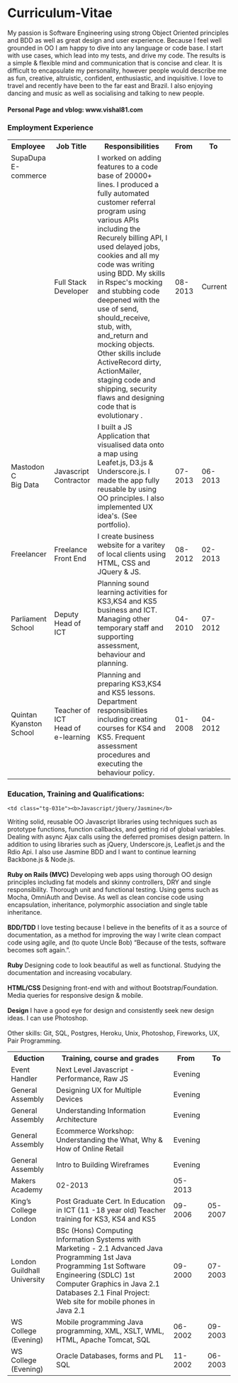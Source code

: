 <h1>Curriculum-Vitae</h1>

<p>My passion is Software Engineering using strong Object Oriented principles and BDD as well 
as great design and user experience. Because I feel well grounded in OO I am happy to dive into any language or code base. I start with use cases, which lead into my tests, and drive my code. The results is a simple & flexible mind and communication that is concise and clear. It is difficult to encapsulate my personality, however people would describe me as fun, creative, altruistic, confident, enthusiastic, and inquisitive. I love to travel and recently have been to the far east and Brazil. I also enjoying dancing and music as well as socialising and talking to new people.<br/></p>

<h4>Personal Page and vblog: www.vishal81.com</h4>

<h3>Employment Experience</h3>


<table class="tg">
  <tr>
    <th class="tg-e3zv">Employee&nbsp;</th>
    <th class="tg-031e">Job Title&nbsp;</th>
    <th class="tg-031e">Responsibilities&nbsp;</th>
    <th class="tg-031e">From&nbsp;</th>
    <th class="tg-031e">To&nbsp;</th>
  </tr>
  <tr>
    <td class="tg-031e" valign="top">SupaDupa<br/>E-commerce</td>
    <td class="tg-031e">Full Stack Developer </td>
    <td class="tg-031e">I worked on adding features to a code base of 20000+ lines.  I produced a fully automated customer referral program using various APIs including the Recurely billing API, I used delayed jobs, cookies and all my code was writing using BDD. My skills in Rspec's mocking and stubbing code deepened with the use of send, should_receive, stub, with, and_return and mocking objects. Other skills include ActiveRecord dirty, ActionMailer, staging code and shipping, security flaws and designing code that is evolutionary .</td>
    <td class="tg-031e">08-2013</td>
    <td class="tg-031e">Current</td>
  </tr>
  <tr>
    <td class="tg-031e">Mastodon C<br/>Big Data</td>
    <td class="tg-031e">Javascript Contractor</td>
    <td class="tg-031e">I built a JS Application that visualised data onto a map 
using Leafet.js, D3.js & Underscore.js. I made the app 
fully reusable by using OO principles. I also 
implemented UX idea's. (See portfolio).
</td>
    <td class="tg-031e">07-2013</td>
    <td class="tg-031e">06-2013</td>
  </tr>
  <tr>
    <td class="tg-031e">Freelancer</td>
    <td class="tg-031e">Freelance<br/>Front End</td>
    <td class="tg-031e">I create business website for a varitey of local clients using HTML, CSS and JQuery & JS.</td>
    <td class="tg-031e">08-2012</td>
    <td class="tg-031e">02-2013</td>
  </tr>
  <tr>
    <td class="tg-031e">Parliament School</td>
    <td class="tg-031e">Deputy Head of ICT</td>
    <td class="tg-031e">Planning sound learning activities for KS3,KS4 and KS5 
business and ICT. Managing other temporary staff and 
supporting assessment, behaviour and planning. 
</td>
    <td class="tg-031e">04-2010</td>
    <td class="tg-031e">07-2012</td>
  </tr>
  <tr>
    <td class="tg-031e">Quintan Kyanston School</td>
    <td class="tg-031e">Teacher of ICT<br/>Head of e-learning</td>
    <td class="tg-031e">Planning and preparing KS3,KS4 and KS5 lessons. 
Department responsibilities including creating courses 
for KS4 and KS5. Frequent assessment procedures and 
executing the behaviour policy. 
</td>
    <td class="tg-031e">01-2008</td>
    <td class="tg-031e">04-2012</td>
  </tr>
</table>

<h3>Education, Training and Qualifications:</h3>


<table class="tg">
  <tr>
    <th class="tg-e3zv">Eduction&nbsp;</th>
    <th class="tg-031e">Training, course and grades&nbsp;</th>
    <th class="tg-031e">From&nbsp;</th>
    <th class="tg-031e">To&nbsp;</th>
  </tr>
  
  
  <tr>
    <td class="tg-031e">Event Handler</td>
    <td class="tg-031e">Next Level Javascript - Performance, Raw JS</td>
    <td class="tg-031e">Evening</td>
    <td class="tg-031e"></td>
  </tr>
  
  <tr>
    <td class="tg-031e">General Assembly</td>
    <td class="tg-031e">Designing UX for Multiple Devices</td>
    <td class="tg-031e">Evening</td>
    <td class="tg-031e"></td>
  </tr>
  
  <tr>
    <td class="tg-031e">General Assembly</td>
    <td class="tg-031e">Understanding Information Architecture</td>
    <td class="tg-031e">Evening</td>
    <td class="tg-031e"></td>
  </tr>

  <tr>
    <td class="tg-031e">General Assembly</td>
    <td class="tg-031e">Ecommerce Workshop: Understanding the What, Why & How of Online Retail</td>
    <td class="tg-031e">Evening</td>
    <td class="tg-031e"></td>
  </tr>
  
  <tr>
    <td class="tg-031e">General Assembly</td>
    <td class="tg-031e">Intro to Building Wireframes </td>
    <td class="tg-031e">Evening</td>
    <td class="tg-031e"></td>
  </tr>
  
  
  
  
  <tr>  
    <td class="tg-031e">Makers Academy</td>
    
    <td class="tg-031e"><b>Javascript/jQuery/Jasmine</b>
Writing solid, reusable OO Javascript libraries using techniques such as prototype
functions, function callbacks, and getting rid of global variables. Dealing with async
Ajax calls using the deferred promises design pattern. In addition to using libraries
such as jQuery, Underscore.js, Leaflet.js and the Rdio Api. I also use Jasmine BDD
and I want to continue learning Backbone.js & Node.js.
<br/><br/>
<b>Ruby on Rails (MVC)</b>
Developing web apps using thorough OO design principles including fat models and
skinny controllers, DRY and single responsibility. Thorough unit and functional
testing. Using gems such as Mocha, OmniAuth and Devise. As well as clean concise
code using encapsulation, inheritance, polymorphic association and single table
inheritance.
<br/><br/>
<b>BDD/TDD</b>
I love testing because I believe in the benefits of it as a source of documentation, as
a method for improving the way I write clean compact code using agile, and (to
quote Uncle Bob) “Because of the tests, software becomes soft again.”.
<br/><br/>
<b>Ruby</b>
Designing code to look beautiful as well as functional. Studying the documentation
and increasing vocabulary.
<br/><br/>
<b>HTML/CSS</b>
Designing front-end with and without Bootstrap/Foundation. Media queries for
responsive design & mobile.
<br/><br/>
<b>Design</b>
I have a good eye for design and consistently seek new design ideas. I can use
Photoshop.
<br/><br/>
Other skills: Git, SQL, Postgres, Heroku, Unix, Photoshop,
Fireworks, UX, Pair Programming.

</td>
    <td class="tg-031e">02-2013</td>
    <td class="tg-031e">05-2013</td>
  </tr>
  <tr>
    <td class="tg-031e">King’s College London</td>
    <td class="tg-031e">Post Graduate Cert. In Education in ICT (11 -18 year old) Teacher training for KS3, KS4 and KS5</td>
    <td class="tg-031e">09-2006</td>
    <td class="tg-031e">05-2007</td>
  </tr>
  <tr>
    <td class="tg-031e">London Guildhall University</td>
    <td class="tg-031e">BSc (Hons) Computing Information Systems with Marketing - 2.1
      Advanced Java Programming 1st
      Java Programming 1st
      Software Engineering (SDLC) 1st
      Computer Graphics in Java 2.1
      Databases 2.1
      Final Project: Web site for mobile phones in Java 2.1
    </td>
    <td class="tg-031e">09-2000</td>
    <td class="tg-031e">07-2003</td>
  </tr>
  <tr>
    <td class="tg-031e">WS College (Evening)</td>
    <td class="tg-031e">Mobile programming Java programming, XML, XSLT, WML, HTML, Apache Tomcat, SQL</td>
    <td class="tg-031e">06-2002</td>
    <td class="tg-031e">09-2003</td>
  </tr>
  <tr>
    <td class="tg-031e">WS College (Evening)</td>
    <td class="tg-031e">Oracle Databases, forms and PL SQL</td>
    <td class="tg-031e">11-2002</td>
    <td class="tg-031e">06-2003</td>
  </tr>
</table>

